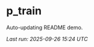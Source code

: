 # p_train

Auto-updating README demo.

<!--START_SECTION:status-->
_Last run: 2025-09-26 15:24 UTC_
<!--END_SECTION:status-->




































































































































































































































































































































































































































































































































































































































































































































































































